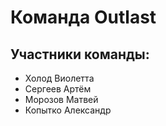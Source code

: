 # Команда Outlast
## Участники команды:

- Холод Виолетта
- Сергеев Артём
- Морозов Матвей
- Копытко Александр
